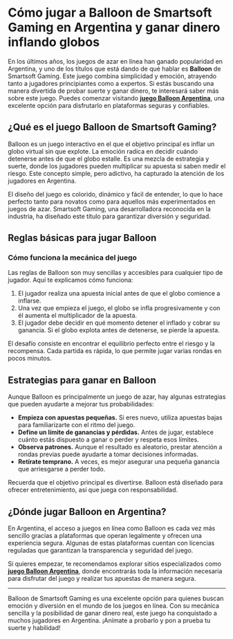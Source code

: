 # **Cómo jugar a Balloon de Smartsoft Gaming en Argentina y ganar dinero inflando globos**

En los últimos años, los juegos de azar en línea han ganado popularidad en Argentina, y uno de los títulos que está dando de qué hablar es **Balloon** de Smartsoft Gaming. Este juego combina simplicidad y emoción, atrayendo tanto a jugadores principiantes como a expertos. Si estás buscando una manera divertida de probar suerte y ganar dinero, te interesará saber más sobre este juego. Puedes comenzar visitando [**juego Balloon Argentina**](https://balloonjuegoargentina.com/), una excelente opción para disfrutarlo en plataformas seguras y confiables.

## **¿Qué es el juego Balloon de Smartsoft Gaming?**

Balloon es un juego interactivo en el que el objetivo principal es inflar un globo virtual sin que explote. La emoción radica en decidir cuándo detenerse antes de que el globo estalle. Es una mezcla de estrategia y suerte, donde los jugadores pueden multiplicar su apuesta si saben medir el riesgo. Este concepto simple, pero adictivo, ha capturado la atención de los jugadores en Argentina.

El diseño del juego es colorido, dinámico y fácil de entender, lo que lo hace perfecto tanto para novatos como para aquellos más experimentados en juegos de azar. Smartsoft Gaming, una desarrolladora reconocida en la industria, ha diseñado este título para garantizar diversión y seguridad.

## **Reglas básicas para jugar Balloon**

### **Cómo funciona la mecánica del juego**

Las reglas de Balloon son muy sencillas y accesibles para cualquier tipo de jugador. Aquí te explicamos cómo funciona:  
1. El jugador realiza una apuesta inicial antes de que el globo comience a inflarse.  
2. Una vez que empieza el juego, el globo se infla progresivamente y con él aumenta el multiplicador de la apuesta.  
3. El jugador debe decidir en qué momento detener el inflado y cobrar su ganancia. Si el globo explota antes de detenerse, se pierde la apuesta.  

El desafío consiste en encontrar el equilibrio perfecto entre el riesgo y la recompensa. Cada partida es rápida, lo que permite jugar varias rondas en pocos minutos.

## **Estrategias para ganar en Balloon**

Aunque Balloon es principalmente un juego de azar, hay algunas estrategias que pueden ayudarte a mejorar tus probabilidades:  
- **Empieza con apuestas pequeñas.** Si eres nuevo, utiliza apuestas bajas para familiarizarte con el ritmo del juego.  
- **Define un límite de ganancias y pérdidas.** Antes de jugar, establece cuánto estás dispuesto a ganar o perder y respeta esos límites.  
- **Observa patrones.** Aunque el resultado es aleatorio, prestar atención a rondas previas puede ayudarte a tomar decisiones informadas.  
- **Retírate temprano.** A veces, es mejor asegurar una pequeña ganancia que arriesgarse a perder todo.  

Recuerda que el objetivo principal es divertirse. Balloon está diseñado para ofrecer entretenimiento, así que juega con responsabilidad.

## **¿Dónde jugar Balloon en Argentina?**

En Argentina, el acceso a juegos en línea como Balloon es cada vez más sencillo gracias a plataformas que operan legalmente y ofrecen una experiencia segura. Algunas de estas plataformas cuentan con licencias reguladas que garantizan la transparencia y seguridad del juego.  

Si quieres empezar, te recomendamos explorar sitios especializados como [**juego Balloon Argentina**](https://balloonjuegoargentina.com/), donde encontrarás toda la información necesaria para disfrutar del juego y realizar tus apuestas de manera segura.

---

Balloon de Smartsoft Gaming es una excelente opción para quienes buscan emoción y diversión en el mundo de los juegos en línea. Con su mecánica sencilla y la posibilidad de ganar dinero real, este juego ha conquistado a muchos jugadores en Argentina. ¡Anímate a probarlo y pon a prueba tu suerte y habilidad!
